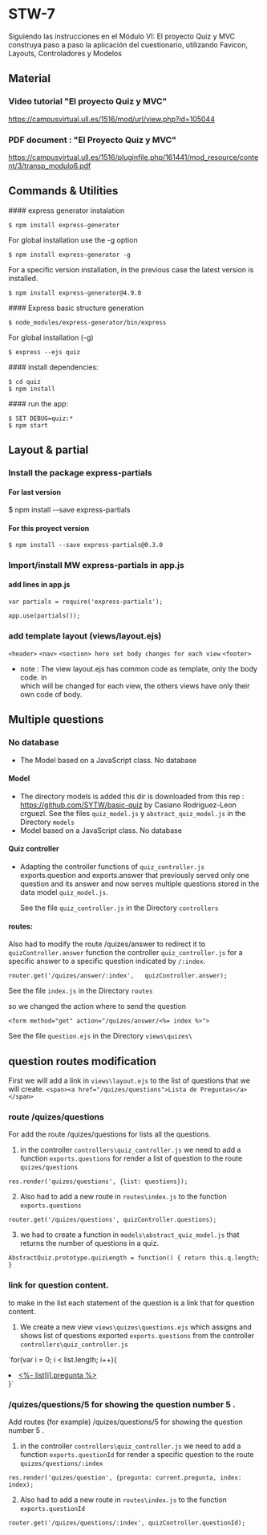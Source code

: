 # STW-7
Siguiendo las instrucciones en el Módulo VI: El proyecto Quiz y MVC construya paso a paso la aplicación del cuestionario, utilizando  Favicon, Layouts, Controladores y Modelos

## Material
### Video tutorial "El proyecto Quiz y MVC"
https://campusvirtual.ull.es/1516/mod/url/view.php?id=105044

### PDF document : "El Proyecto Quiz y MVC"
https://campusvirtual.ull.es/1516/pluginfile.php/161441/mod_resource/content/3/transp_modulo6.pdf

## Commands & Utilities
#### express generator instalation

    $ npm install express-generator

  For global installation use the -g option

    $ npm install express-generator -g

  For a specific version installation, in the previous case the latest version is installed.

    $ npm install express-generator@4.9.0

#### Express basic structure generation

    $ node_modules/express-generator/bin/express

  For global installation (-g)

    $ express --ejs quiz

#### install dependencies:

    $ cd quiz
    $ npm install

#### run the app:

    $ SET DEBUG=quiz:*
    $ npm start

## Layout & partial

### Install the package express-partials
#### For last version

   $ npm install --save express-partials

#### For this proyect version

    $ npm install --save express-partials@0.3.0

### Import/install MW	express-partials in app.js
#### add lines in app.js

 `var partials = require('express-partials');`

 `app.use(partials());`

### add	template layout (views/layout.ejs)
  `<header>`
  `<nav>`
  `<section> here set body changes for each view`
  `<footer>`

 - note : The view layout.ejs has common code as template, only the body code.
in <section > which will be changed for each view, the others views have only
their own code of body.

## Multiple questions
### No database
- The Model based on a JavaScript class. No database

#### Model
 - The directory models is added
 this dir is downloaded from this rep : https://github.com/SYTW/basic-quiz by Casiano Rodriguez-Leon crguezl.
  See the files  `quiz_model.js` y `abstract_quiz_model.js` in the Directory `models`
 - Model based on a JavaScript class. No database
#### Quiz controller
- Adapting the controller functions of `quiz_controller.js` exports.question and exports.answer that previously served only one question and its answer and now serves multiple questions stored in the data model `quiz_model.js`.

  See the file  `quiz_controller.js` in the Directory `controllers`

#### routes:

Also had to modify the route /quizes/answer to redirect it to `quizController.answer` function the controller `quiz_controller.js` for a specific answer to a specific question indicated by `/:index`.

  `router.get('/quizes/answer/:index',   quizController.answer);`

  See the file  `index.js` in the Directory `routes`

so we changed the action where to send the question

  `<form method="get" action="/quizes/answer/<%= index %>">`

  See the file  `question.ejs` in the Directory `views\quizes\`

## question routes modification

First we will add a link in  `views\layout.ejs` to the list of questions that we will create.
`<span><a href="/quizes/questions">Lista de Preguntas</a></span>`

### route /quizes/questions
For add the route /quizes/questions for lists all the questions.
1. in the controller `controllers\quiz_controller.js`
we need to add a function `exports.questions` for render a list of question to the route `quizes/questions`

  `res.render('quizes/questions', {list: questions});`

2. Also had to add a new route in `routes\index.js` to the function `exports.questions`

  `router.get('/quizes/questions', quizController.questions);`

3. we had to create a function in `models\abstract_quiz_model.js` that returns the number of questions in a quiz.

  `AbstractQuiz.prototype.quizLength = function() {
    return this.q.length;
  }`

### link for question content.
to make in the list each statement of the question is a link that for question content.
1. We create a new view
`views\quizes\questions.ejs`
which assigns and shows list of questions exported `exports.questions` from the controller `controllers\quiz_controller.js`

`for(var i = 0; i < list.length; i++){
  <li> <a href="/quizes/questions/<%= i+1 %>"><%- list[i].pregunta %></a></li>
}`

### /quizes/questions/5 for showing the question number 5 .
Add routes (for example) /quizes/questions/5 for showing the question number 5 .
1. in the controller `controllers\quiz_controller.js`
we need to add a function `exports.questionId` for render a specific question to the route `quizes/questions/:index`

  `res.render('quizes/question', {pregunta: current.pregunta, index: index);`

2. Also had to add a new route in `routes\index.js` to the function `exports.questionId`

  `router.get('/quizes/questions/:index', quizController.questionId);`
